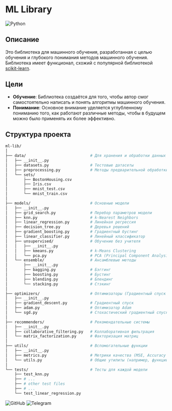 # ML Library

![Python](https://img.shields.io/badge/python-3.6%2B-blue)

## Описание

Это библиотека для машинного обучения, разработанная с целью обучения и глубокого понимания методов машинного обучения. Библиотека имеет функционал, схожий с популярной библиотекой [scikit-learn](https://scikit-learn.org/).

## Цели

- **Обучение**: Библиотека создаётся для того, чтобы автор смог самостоятельно написать и понять алгоритмы машинного обучения.
- **Понимание**: Основное внимание уделяется углубленному пониманию того, как работают различные методы, чтобы в будущем можно было применять их более эффективно.

## Структура проекта
```bash
ml-lib/
│  
├── data/                            # Для хранения и обработки данных
│   ├── __init__.py
│   ├── datasets.py                  # Тестовые датасеты
│   ├── preprocessing.py             # Методы предварительной обработки данных
│   └── sets/
│       ├── BostonHousing.csv 
│       ├── Iris.csv
│       ├── mnist_test.csv
│       └── mnist_train.csv
│
├── models/                          # Основные модели
│   ├── __init__.py
│   ├── grid_search.py               # Перебор параметров модели 
│   ├── knn.py                       # k-Nearest Neighbors
│   ├── linear_regression.py         # Линейная регрессия
│   ├── decision_tree.py             # Деревья решений
│   ├── gradient_boosting.py         # Градиентный бустинг
│   ├── linear_classifier.py         # Линейный классификатор
│   ├── unsupervised/                # Обучение без учителя
│   │   ├── __init__.py
│   │   ├── kmeans.py                # k-Means Clustering
│   │   └── pca.py                   # PCA (Principal Component Analysis)
│   └── ensemble/                    # Ансамблевые методы
│       ├── __init__.py
│       ├── bagging.py               # Бэггинг
│       ├── boosting.py              # Бустинг
│       ├── blending.py              # Блендинг
│       └── stacking.py              # Стэкинг
│
├── optimizers/                      # Оптимизаторы (Градиентный спуск и др.)
│   ├── __init__.py
│   ├── gradient_descent.py          # Градиентный спуск
│   ├── adam.py                      # Оптимизатор Adam
│   └── sgd.py                       # Стохастический градиентный спуск (SGD)
│
├── recommenders/                    # Рекомендательные системы
│   ├── __init__.py
│   ├── collaborative_filtering.py   # Коллаборативная фильтрация
│   └── matrix_factorization.py      # Факторизация матриц
│
├── utils/                           # Вспомогательные функции
│   ├── __init__.py
│   ├── metrics.py                   # Метрики качества (MSE, Accuracy и т.д.)
│   └── utils.py                     # Общие утилиты (например, функции для отладки)
│
└── tests/                           # Тесты для каждой модели
    ├── test_knn.py
    ├── # ...
    ├── # other test files
    ├── # ...
    └── test_linear_regression.py
```
![GitHub](https://img.shields.io/badge/github-matteoxpo-orange)
![Telegram](https://img.shields.io/badge/telegram-xpomin-blue)